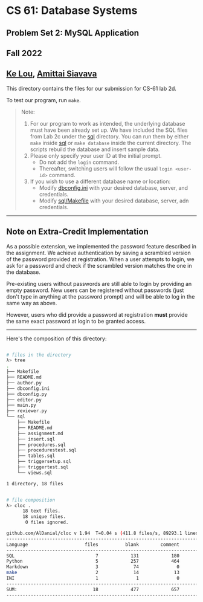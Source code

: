 # CS 61: Database Systems
## Problem Set 2: MySQL Application
## Fall 2022
## [Ke Lou](https://github.com/fpoon777), [Amittai Siavava](https://github.com/siavava)

This directory contains the files for our submission
for CS-61 lab 2d.

To test our program, run `make`.

> Note:
> 1. For our program to work as intended, the underlying database must have been already set up.
>   We have included the SQL files from Lab 2c under the [sql][def2] directory.
>   You can run them by either `make` inside [sql][def2] or `make database` inside
>   the current directory.
>   The scripts rebuild the database and insert sample data.
> 2. Please only specify your user ID at the initial prompt.
>      - Do not add the `login` command.
>      - Thereafter, switching users will follow the usual `login <user-id>` command.
> 3. If you wish to use a different database name or location:
>      - Modify [dbconfig.ini][def] with your desired database, server, and credentials.
>      - Modify [sql/Makefile](./sql/Makefile) with your desired database, server, adn credentials.

---

## Note on Extra-Credit Implementation

As a possible extension, we implemented the password feature described in the assignment.
We achieve authentication by saving a scrambled version of the password provided at registration.
When a user attempts to login, we ask for a password and check if the scrambled version matches the one in the database.

Pre-existing users without passwords are still able to login by providing an empty password.
New users can be registered without passwords (just don't type in anything at the password prompt)
and will be able to log in the same way as above.

However, users who did provide a password at registration **must** provide
the same exact password at login to be granted access.

---

Here's the composition of this directory:

```bash

# files in the directory
λ> tree                      
.
├── Makefile
├── README.md
├── author.py
├── dbconfig.ini
├── dbconfig.py
├── editor.py
├── main.py
├── reviewer.py
└── sql
    ├── Makefile
    ├── README.md
    ├── assignment.md
    ├── insert.sql
    ├── procedures.sql
    ├── procedurestest.sql
    ├── tables.sql
    ├── triggersetup.sql
    ├── triggertest.sql
    └── views.sql

1 directory, 18 files


# file composition
λ> cloc .          
      18 text files.
      18 unique files.                              
       0 files ignored.

github.com/AlDanial/cloc v 1.94  T=0.04 s (411.8 files/s, 89293.1 lines/s)
-------------------------------------------------------------------------------
Language                     files          blank        comment           code
-------------------------------------------------------------------------------
SQL                              7            131            180           1612
Python                           5            257            464            928
Markdown                         3             74              0            196
make                             2             14             13             28
INI                              1              1              0              5
-------------------------------------------------------------------------------
SUM:                            18            477            657           2769
-------------------------------------------------------------------------------
```


[def]: dbconfig.ini
[def2]: sql
